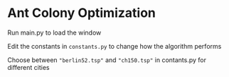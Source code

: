 # Ant Colony Optimization

Run main.py to load the window

Edit the constants in `constants.py` to change how the algorithm performs

Choose between `"berlin52.tsp"` and `"ch150.tsp"` in contants.py for different cities

